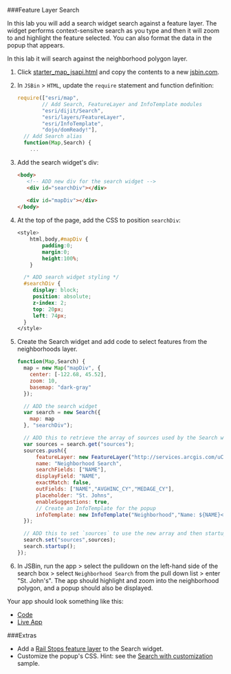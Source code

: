 ###Feature Layer Search

In this lab you will add a search widget search against a feature layer. The widget performs context-sensitve search as you type and then it will zoom to and highlight the feature selected. You can also format the data in the popup that appears. 

In this lab it will search against the neighborhood polygon layer.

1. Click [starter_map_jsapi.html](src/starter_map_jsapi.html) and copy the contents to a new [jsbin.com](http://jsbin.com).

2. In `JSBin` > `HTML`, update the `require` statement and function definition:

    ```javascript
    require(["esri/map",
            // Add Search, FeatureLayer and InfoTemplate modules
            "esri/dijit/Search",
            "esri/layers/FeatureLayer",
            "esri/InfoTemplate",
            "dojo/domReady!"],
      // Add Search alias
      function(Map,Search) {
        ... 
    ```

3. Add the search widget's div:
 
    ```html
    <body>
       <!-- ADD new div for the search widget -->
       <div id="searchDiv"></div>
       
       <div id="mapDiv"></div>
    </body>
    ``` 

4. At the top of the page, add the CSS to position `searchDiv`:

    ```CSS
    <style>
        html,body,#mapDiv {
            padding:0;
            margin:0;
            height:100%;
        }

      /* ADD search widget styling */ 
      #searchDiv {
         display: block;
         position: absolute;
         z-index: 2;
         top: 20px;
         left: 74px;
      }
    </style>
    ```

5. Create the Search widget and add code to select features from the neighborhoods layer.


    ```javascript
    function(Map,Search) {
      map = new Map("mapDiv", {
        center: [-122.68, 45.52],
        zoom: 10,
        basemap: "dark-gray"
      });

      // ADD the search widget 
      var search = new Search({
        map: map
      }, "searchDiv");
 
      // ADD this to retrieve the array of sources used by the Search widget and create a new source that searches against the neighborhood feature layer. "Sources" determines what is searchable within the search box. 
      var sources = search.get("sources");
      sources.push({
          featureLayer: new FeatureLayer("http://services.arcgis.com/uCXeTVveQzP4IIcx/arcgis/rest/services/PDX_Neighborhoods_Styled/FeatureServer/0"),
          name: "Neighborhood Search",
          searchFields: ["NAME"],
          displayField: "NAME",
          exactMatch: false,
          outFields: ["NAME","AVGHINC_CY","MEDAGE_CY"],
          placeholder: "St. Johns",
          enableSuggestions: true,
          // Create an InfoTemplate for the popup
          infoTemplate: new InfoTemplate("Neighborhood","Name: ${NAME}</br>Avg. Household Income $ ${AVGHINC_CY}</br>Median Age: ${MEDAGE_CY}")
      });

      // ADD this to set `sources` to use the new array and then startup the Search widget.
      search.set("sources",sources);
      search.startup();
    });
    ```
       
6. In JSBin, run the app > select the pulldown on the left-hand side of the search box > select `Neighborhood Search` from the pull down list > enter "St. John's".
The app should highlight and zoom into the neighborhood polygon, and a popup should also be displayed.

Your app should look something like this:
* [Code](src/neighborhood_search_jsapi.html)
* [Live App](http://esri.github.io/geodev-hackerlabs/develop/src/neighborhood_search_jsapi.html)

###Extras
* Add a [Rail Stops feature layer](http://services.arcgis.com/uCXeTVveQzP4IIcx/arcgis/rest/services/PDX_Rail_Stops_Styled/FeatureServer/0) to the Search widget.
* Customize the popup's CSS. Hint: see the [Search with customization](https://developers.arcgis.com/javascript/jssamples/search_customized.html) sample.